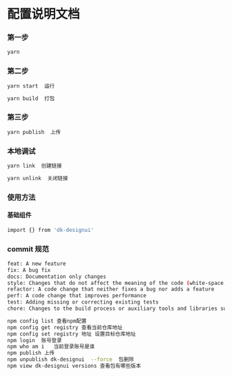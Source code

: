# 配置说明文档

### 第一步

```bash
yarn
```

### 第二步
```bash
yarn start  运行
```

```bash
yarn build  打包
```

### 第三步

```bash
yarn publish  上传
```

### 本地调试

```bash
yarn link  创建链接
```

```bash
yarn unlink  关闭链接
```

### 使用方法

#### 基础组件

```bash
import {} from 'dk-designui'
```

### commit 规范
```bash
feat: A new feature
fix: A bug fix
docs: Documentation only changes
style: Changes that do not affect the meaning of the code (white-space, formatting, missing semi-colons, etc)
refactor: A code change that neither fixes a bug nor adds a feature
perf: A code change that improves performance
test: Adding missing or correcting existing tests
chore: Changes to the build process or auxiliary tools and libraries such as documentation generation
```

```bash
npm config list 查看npm配置
npm config get registry 查看当前仓库地址
npm config set registry 地址 设置目标仓库地址
npm login  账号登录
npm who am i   当前登录账号是谁
npm publish 上传
npm unpublish dk-designui  --force  包删除
npm view dk-designui versions 查看包有哪些版本
```